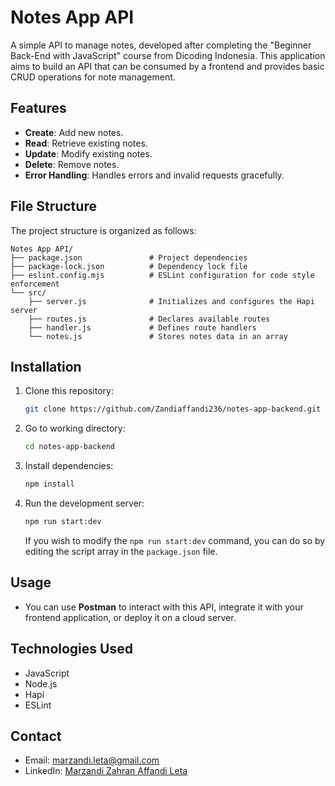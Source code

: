 # Notes App API

A simple API to manage notes, developed after completing the "Beginner Back-End with JavaScript" course from Dicoding Indonesia. This application aims to build an API that can be consumed by a frontend and provides basic CRUD operations for note management.

## Features

- **Create**: Add new notes.
- **Read**: Retrieve existing notes.
- **Update**: Modify existing notes.
- **Delete**: Remove notes.
- **Error Handling**: Handles errors and invalid requests gracefully.

## File Structure

The project structure is organized as follows:

```
Notes App API/
├── package.json               # Project dependencies
├── package-lock.json          # Dependency lock file
├── eslint.config.mjs          # ESLint configuration for code style enforcement
└── src/
    ├── server.js              # Initializes and configures the Hapi server
    ├── routes.js              # Declares available routes
    ├── handler.js             # Defines route handlers
    └── notes.js               # Stores notes data in an array
```

## Installation

1. Clone this repository:
   ```bash
   git clone https://github.com/Zandiaffandi236/notes-app-backend.git
   ```
2. Go to working directory:
   ```bash
   cd notes-app-backend
   ```
3. Install dependencies:
   ```bash
   npm install
   ```
4. Run the development server:

   ```bash
   npm run start:dev
   ```

   If you wish to modify the `npm run start:dev` command, you can do so by editing the script array in the `package.json` file.

## Usage

- You can use **Postman** to interact with this API, integrate it with your frontend application, or deploy it on a cloud server.

## Technologies Used

- JavaScript
- Node.js
- Hapi
- ESLint

## Contact

- Email: [marzandi.leta@gmail.com](mailto:marzandi.leta@gmail.com)
- LinkedIn: [Marzandi Zahran Affandi Leta](https://linkedin.com/in/marzandi-zahran-affandi-leta-5b69a9175/)
